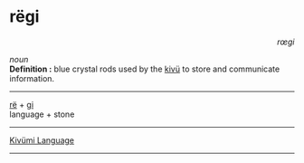 
# rëgi

<div align="right"><i>rœgi</i></div>

*noun*  
**Definition :** blue crystal rods used by the [kivü](kivü.md) to store and communicate information.  

---

[rë](rë.md) + [gi](gi.md)  
language + stone  

---

[Kivümi Language](../README.md)

---
